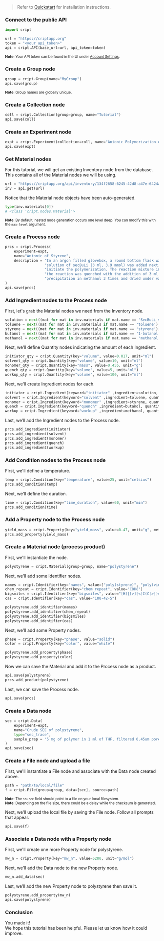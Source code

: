 > Refer to [Quickstart](./quickstart.md) for installation instructions.

### Connect to the public API
```python
import cript

url = "https://criptapp.org"
token = "<your_api_token>"  
api = cript.API(base_url=url, api_token=token)
```
<sup>**Note**: Your API token can be found in the UI under [Account Settings](https://criptapp.org/settings/).</sup>


### Create a Group node
```python
group = cript.Group(name="MyGroup")
api.save(group)
```
<sup>**Note**: Group names are globally unique.</sup>

### Create a Collection node
```python
coll = cript.Collection(group=group, name="Tutorial")
api.save(coll)
```

### Create an Experiment node
```python
expt = cript.Experiment(collection=coll, name="Anionic Polymerization of Styrene with SecBuLi")
api.save(expt)
```

### Get Material nodes
For this tutorial, we will get an existing Inventory node from the database.  
This contains all of the Material nodes we will be using.
```python
url = "https://criptapp.org/api/inventory/134f2658-6245-42d8-a47e-6424aa3472b4/"
inv = api.get(url)
```

Notice that the Material node objects have been auto-generated.
```python
type(inv.materials[0])
# <class 'cript.nodes.Material'>
```
<sup>**Note**: By default, nested node generation occurs one level deep. You can modify this with the `max-level` argument.</sup>


### Create a Process node
```python
prcs = cript.Process(
    experiment=expt, 
    name="Anionic of Styrene",
    description = "In an argon filled glovebox, a round bottom flask was filled with 216 ml of dried toluene. The "
                  "solution of secBuLi (3 ml, 3.9 mmol) was added next, followed by styrene (22.3 g, 176 mmol) to "
                  "initiate the polymerization. The reaction mixture immediately turned orange. After 30 min, "
                  "the reaction was quenched with the addition of 3 ml of methanol. The polymer was isolated by "
                  "precipitation in methanol 3 times and dried under vacuum."
)
api.save(prcs)
```

### Add Ingredient nodes to the Process node
First, let's grab the Material nodes we need from the Inventory node.
```python
solution = next((mat for mat in inv.materials if mat.name == 'SecBuLi solution 1.4M cHex'), None)
toluene = next((mat for mat in inv.materials if mat.name == 'toluene'), None)
styrene = next((mat for mat in inv.materials if mat.name == 'styrene'), None)
butanol = next((mat for mat in inv.materials if mat.name == '1-butanol'), None)
methanol = next((mat for mat in inv.materials if mat.name == 'methanol'), None)
```
Next, we'll define Quantity nodes indicating the amount of each Ingredient.
```python
initiator_qty = cript.Quantity(key="volume", value=0.017, unit="ml")
solvent_qty = cript.Quantity(key="volume", value=10, unit="ml")
monomer_qty = cript.Quantity(key="mass", value=0.455, unit="g")
quench_qty = cript.Quantity(key="volume", value=5, unit="ml")
workup_qty = cript.Quantity(key="volume", value=100, unit="ml")
```
Next, we'll create Ingredient nodes for each.
```python
initiator = cript.Ingredient(keyword="initiator" ,ingredient=solution, quantities=[initiator_qty])
solvent = cript.Ingredient(keyword="solvent" ,ingredient=toluene, quantities=[solvent_qty])
monomer = cript.Ingredient(keyword="monomer" ,ingredient=styrene, quantities=[monomer_qty])
quench = cript.Ingredient(keyword="quench" ,ingredient=butanol, quantities=[quench_qty])
workup = cript.Ingredient(keyword="workup" ,ingredient=methanol, quantities=[workup_qty])
```
Last, we'll add the Ingredient nodes to the Process node.
```python
prcs.add_ingredient(initiator)
prcs.add_ingredient(solvent)
prcs.add_ingredient(monomer)
prcs.add_ingredient(quench)
prcs.add_ingredient(workup)
```

### Add Condition nodes to the Process node
First, we'll define a temperature.
```python
temp = cript.Condition(key="temperature", value=25, unit="celsius")
prcs.add_condition(temp)
```
Next, we'll define the duration.
```python
time = cript.Condition(key="time_duration", value=60, unit="min")
prcs.add_condition(time)
```

### Add a Property node to the Process node
```python
yield_mass = cript.Property(key="yield_mass", value=0.47, unit="g", method="scale")
prcs.add_property(yield_mass)
```

### Create a Material node (process product)
First, we'll instantiate the node.
```python
polystyrene = cript.Material(group=group, name="polystyrene")
```
Next, we'll add some Identifier nodes.
```python
names = cript.Identifier(key="names", value=["poly(styrene)", "poly(vinylbenzene)"])
chem_repeat = cript.Identifier(key="chem_repeat", value="C8H8")
bigsmiles = cript.Identifier(key="bigsmiles", value="[H]{[>][<]C(C[>])c1ccccc1[<]}C(C)CC")
cas = cript.Identifier(key="cas", value="100-42-5")

polystyrene.add_identifier(names)
polystyrene.add_identifier(chem_repeat)
polystyrene.add_identifier(bigsmiles)
polystyrene.add_identifier(cas)
```
Next, we'll add some Property nodes.
```python
phase = cript.Property(key="phase", value="solid")
color = cript.Property(key="color", value="white")

polystyrene.add_property(phase)
polystyrene.add_property(color)
```
Now we can save the Material and add it to the Process node as a product.
```python
api.save(polystyrene)
prcs.add_product(polystyrene)
```
Last, we can save the Process node.
```python
api.save(prcs)
```

### Create a Data node
```python
sec = cript.Data(
    experiment=expt, 
    name="Crude SEC of polystyrene", 
    type="sec_trace",
    sample_prep = "5 mg of polymer in 1 ml of THF, filtered 0.45um pores.",
)
api.save(sec)
```

### Create a File node and upload a file
First, we'll instantiate a File node and associate with the Data node created above.
```python
path = "path/to/local/file"
f = cript.File(group=group, data=[sec], source=path)
```
<sup>**Note**: The `source` field should point to a file on your local filesystem.</sup>  
<sup>**Note**: Depending on the file size, there could be a delay while the checksum is generated.</sup>

Next, we'll upload the local file by saving the File node. Follow all prompts that appear.
```python
api.save(f)
```

### Associate a Data node with a Property node
First, we'll create one more Property node for polystyrene.
```python
mw_n = cript.Property(key="mw_n", value=5200, unit="g/mol")
```
Next, we'll add the Data node to the new Property node.
```python
mw_n.add_data(sec)
```
Last, we'll add the new Property node to polystyrene then save it.
```python
polystyrene.add_property(mw_n)
api.save(polystyrene)
```

### Conclusion
You made it!  
We hope this tutorial has been helpful. Please let us know how it could improve.


